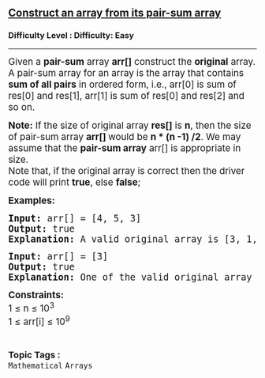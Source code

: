 <h2><a href="https://www.geeksforgeeks.org/problems/construct-an-array-from-its-pair-sum-array/1">Construct an array from its pair-sum array</a></h2><h3>Difficulty Level : Difficulty: Easy</h3><hr><div class="problems_problem_content__Xm_eO"><p><span style="font-size: 14pt;">Given a <strong>pair-sum</strong> array <strong>arr[]</strong> construct the <strong>original</strong> array. A pair-sum array for an array is the array that contains <strong>sum of all pairs</strong> in ordered form, i.e., arr[0] is sum of res[0] and res[1], arr[1] is sum of res[0] and res[2] and so on.</span></p>
<p><span style="font-size: 14pt;"><strong>Note:</strong> If the size of original array <strong>res[]</strong> is <strong>n</strong>, then the size of pair-sum array <strong>arr[] </strong>would be <strong>n * (n -1) /2</strong>. We may assume that the <strong>pair-sum array</strong> arr[] is appropriate in size.</span><br><span style="font-size: 14pt;">Note that, if the original array is correct then the driver code will print <strong>true</strong>, else <strong>false</strong>;</span></p>
<p><span style="font-size: 14pt;"><strong>Examples:</strong></span></p>
<pre><span style="font-size: 14pt;"><strong><span style="color: #000000;">Input:</span></strong>&nbsp;arr[] = [4, 5, 3]</span><br><span style="font-size: 14pt;"><strong>Output:</strong> true</span><br><span style="font-size: 14pt;"><strong>Explanation:</strong> A valid original array is [3, 1, 2], pairwise sums are (3 + 1), (3 + 2) and (1 + 2).</span></pre>
<pre><span style="font-size: 14pt;"><strong>Input:</strong>&nbsp;arr[] = [3]</span><br><span style="font-size: 14pt;"><strong>Output:</strong> true</span><br><span style="font-size: 14pt;"><strong>Explanation:</strong> One of the valid original array is [1, 2].</span></pre>
<p><span style="font-size: 14pt;"><strong>Constraints:&nbsp;<br></strong>1 ≤ n ≤ 10<sup>3</sup></span><br><span style="font-size: 14pt;">1 ≤ arr[i] ≤ 10<sup>9</sup></span></p></div><br><p><span style=font-size:18px><strong>Topic Tags : </strong><br><code>Mathematical</code>&nbsp;<code>Arrays</code>&nbsp;